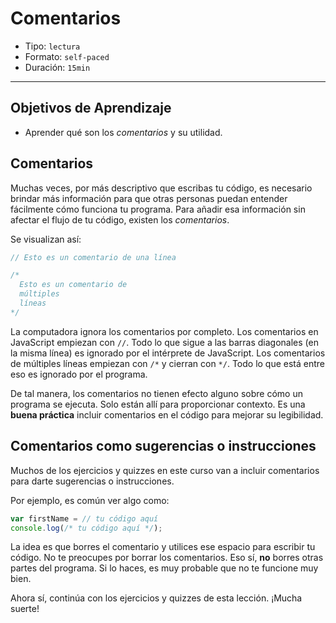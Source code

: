 # Comentarios

- Tipo: `lectura`
- Formato: `self-paced`
- Duración: `15min`

***

## Objetivos de Aprendizaje

- Aprender qué son los _comentarios_ y su utilidad.

## Comentarios

Muchas veces, por más descriptivo que escribas tu código, es necesario brindar
más información para que otras personas puedan entender fácilmente cómo funciona
tu programa. Para añadir esa información sin afectar el flujo de tu código,
existen los _comentarios_.

Se visualizan así:

```js
// Esto es un comentario de una línea

/*
  Esto es un comentario de
  múltiples
  líneas
*/
```

La computadora ignora los comentarios por completo. Los comentarios en
JavaScript empiezan con `//`. Todo lo que sigue a las barras diagonales (en la
misma línea) es ignorado por el intérprete de JavaScript. Los comentarios de
múltiples líneas empiezan con `/*` y cierran con `*/`. Todo lo que está entre
eso es ignorado por el programa.

De tal manera, los comentarios no tienen efecto alguno sobre cómo un programa se
ejecuta. Solo están allí para proporcionar contexto. Es una **buena práctica**
incluir comentarios en el código para mejorar su legibilidad.

## Comentarios como sugerencias o instrucciones

Muchos de los ejercicios y quizzes en este curso van a incluir comentarios para
darte sugerencias o instrucciones.

Por ejemplo, es común ver algo como:

```js
var firstName = // tu código aquí
console.log(/* tu código aquí */);
```

La idea es que borres el comentario y utilices ese espacio para escribir tu
código. No te preocupes por borrar los comentarios. Eso sí, **no** borres otras
partes del programa. Si lo haces, es muy probable que no te funcione muy bien.

Ahora sí, continúa con los ejercicios y quizzes de esta lección. ¡Mucha suerte!
